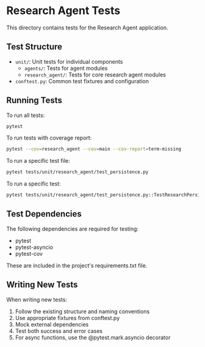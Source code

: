 # Research Agent Tests

This directory contains tests for the Research Agent application.

## Test Structure

- `unit/`: Unit tests for individual components
  - `agents/`: Tests for agent modules
  - `research_agent/`: Tests for core research agent modules
- `conftest.py`: Common test fixtures and configuration

## Running Tests

To run all tests:

```bash
pytest
```

To run tests with coverage report:

```bash
pytest --cov=research_agent --cov=main --cov-report=term-missing
```

To run a specific test file:

```bash
pytest tests/unit/research_agent/test_persistence.py
```

To run a specific test:

```bash
pytest tests/unit/research_agent/test_persistence.py::TestResearchPersistence::test_save_search_plan
```

## Test Dependencies

The following dependencies are required for testing:
- pytest
- pytest-asyncio
- pytest-cov

These are included in the project's requirements.txt file.

## Writing New Tests

When writing new tests:

1. Follow the existing structure and naming conventions
2. Use appropriate fixtures from conftest.py
3. Mock external dependencies
4. Test both success and error cases
5. For async functions, use the @pytest.mark.asyncio decorator

